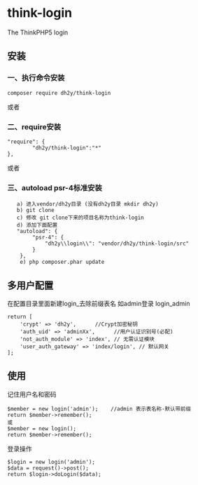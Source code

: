 # think-login
The ThinkPHP5 login

## 安装

### 一、执行命令安装
```
composer require dh2y/think-login
```

或者

### 二、require安装
```
"require": {
        "dh2y/think-login":"*"
},
```

或者
###  三、autoload psr-4标准安装
```
   a) 进入vendor/dh2y目录 (没有dh2y目录 mkdir dh2y)
   b) git clone 
   c) 修改 git clone下来的项目名称为think-login
   d) 添加下面配置
   "autoload": {
        "psr-4": {
            "dh2y\\login\\": "vendor/dh2y/think-login/src"
        }
    },
    e) php composer.phar update
```


## 多用户配置
在配置目录里面新建login_去除前缀表名
如admin登录   login_admin

```
return [
    'crypt' => 'dh2y',      //Crypt加密秘钥
    'auth_uid' => 'adminXx',      //用户认证识别号(必配)
    'not_auth_module' => 'index', // 无需认证模块
    'user_auth_gateway' => 'index/login', // 默认网关
];
```

## 使用
记住用户名和密码
```
$member = new login('admin');    //admin 表示表名称-默认带前缀
return $member->remember();
或
$member = new login();
return $member->remember();
```

登录操作
```
$login = new login('admin');
$data = request()->post();
return $login->doLogin($data);
```

